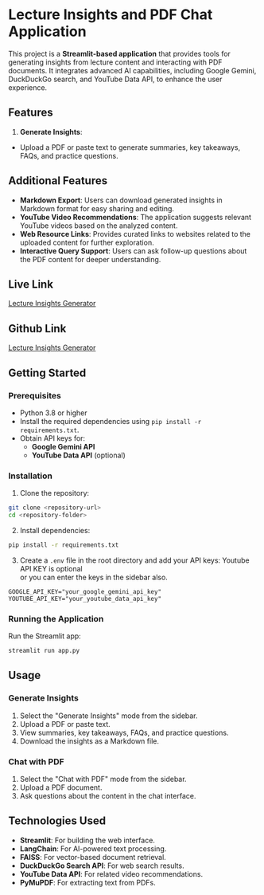 # Lecture Insights and PDF Chat Application

This project is a **Streamlit-based application** that provides tools for generating insights from lecture content and interacting with PDF documents. It integrates advanced AI capabilities, including Google Gemini, DuckDuckGo search, and YouTube Data API, to enhance the user experience.

## Features

1. **Generate Insights**:

- Upload a PDF or paste text to generate summaries, key takeaways, FAQs, and practice questions.

## Additional Features

- **Markdown Export**: Users can download generated insights in Markdown format for easy sharing and editing.
- **YouTube Video Recommendations**: The application suggests relevant YouTube videos based on the analyzed content.
- **Web Resource Links**: Provides curated links to websites related to the uploaded content for further exploration.
- **Interactive Query Support**: Users can ask follow-up questions about the PDF content for deeper understanding.

## Live Link

[Lecture Insights Generator](https://gaints-to-genius-matrix-2025.streamlit.app/)

## Github Link

[Lecture Insights Generator](https://github.com/Lokesh-Kudipudi/Gaints-To-Genius-Matrix-2025)

## Getting Started

### Prerequisites

- Python 3.8 or higher
- Install the required dependencies using `pip install -r requirements.txt`.
- Obtain API keys for:
  - **Google Gemini API**
  - **YouTube Data API** (optional)

### Installation

1. Clone the repository:

```bash
git clone <repository-url>
cd <repository-folder>
```

2. Install dependencies:

```bash
pip install -r requirements.txt
```

3. Create a `.env` file in the root directory and add your API keys:
   Youtube API KEY is optional \
   or you can enter the keys in the sidebar also.

```env
GOOGLE_API_KEY="your_google_gemini_api_key"
YOUTUBE_API_KEY="your_youtube_data_api_key"
```

### Running the Application

Run the Streamlit app:

```bash
streamlit run app.py
```

## Usage

### Generate Insights

1. Select the "Generate Insights" mode from the sidebar.
2. Upload a PDF or paste text.
3. View summaries, key takeaways, FAQs, and practice questions.
4. Download the insights as a Markdown file.

### Chat with PDF

1. Select the "Chat with PDF" mode from the sidebar.
2. Upload a PDF document.
3. Ask questions about the content in the chat interface.

## Technologies Used

- **Streamlit**: For building the web interface.
- **LangChain**: For AI-powered text processing.
- **FAISS**: For vector-based document retrieval.
- **DuckDuckGo Search API**: For web search results.
- **YouTube Data API**: For related video recommendations.
- **PyMuPDF**: For extracting text from PDFs.
